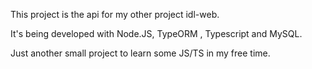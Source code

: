 This project is the api for my other project idl-web.

It's being developed with Node.JS, TypeORM , Typescript and MySQL.

Just another small project to learn some JS/TS in my free time.
